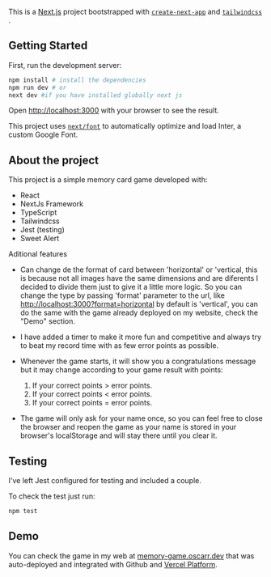 This is a [Next.js](https://nextjs.org/) project bootstrapped with [`create-next-app`](https://github.com/vercel/next.js/tree/canary/packages/create-next-app) and [`tailwindcss`](https://tailwindcss.com/docs/text-color) .

## Getting Started

First, run the development server:

```bash
npm install # install the dependencies
npm run dev # or
next dev #if you have installed globally next js
```

Open [http://localhost:3000](http://localhost:3000) with your browser to see the result.

This project uses [`next/font`](https://nextjs.org/docs/basic-features/font-optimization) to automatically optimize and load Inter, a custom Google Font.

## About the project

This project is a simple memory card game developed with:
* React
* NextJs Framework
* TypeScript
* Tailwindcss
* Jest (testing)
* Sweet Alert

Aditional features

* Can change de the format of card between 'horizontal' or 'vertical, this is because not all images have the same dimensions and are diferents I decided to divide them just to give it a little more logic. So you can change the type by passing 'format' parameter to the url, like [http://localhost:3000?format=horizontal](http://localhost:3000?format=horizontal) by default is 'vertical', you can do the same with the game already deployed on my website, check the "Demo" section.

* I have added a timer to make it more fun and competitive and always try to beat my record time with as few error points as possible.
* Whenever the game starts, it will show you a congratulations message but it may change according to your game result with points:
    1. If your correct points > error points.
    2. If your correct points < error points.
    3. If your correct points = error points.
* The game will only ask for your name once, so you can feel free to close the browser and reopen the game as your name is stored in your browser's localStorage and will stay there until you clear it.

## Testing

I've left Jest configured for testing and included a couple.

To check the test just run:

```bash
npm test
```


## Demo

You can check the game in my web at [memory-game.oscarr.dev](https://memory-game.oscarr.dev) that was auto-deployed and integrated with Github and [Vercel Platform](https://vercel.com/new?utm_medium=default-template&filter=next.js&utm_source=create-next-app&utm_campaign=create-next-app-readme).
